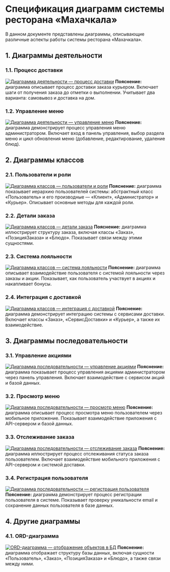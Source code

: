 # Спецификация диаграмм системы ресторана «Махачкала»

В данном документе представлены диаграммы, описывающие различные аспекты работы системы ресторана «Махачкала».

## 1. Диаграммы деятельности

### 1.1. Процесс доставки
[![Диаграмма деятельности — процесс доставки](https://tinyurl.com/2cfqezbn)](https://tinyurl.com/2cfqezbn)<!--![Диаграмма деятельности — процесс доставки](puml/activity_diagram_2.puml)-->
**Пояснение:** диаграмма описывает процесс доставки заказа курьером. Включает шаги от получения заказа до отметки о выполнении. Учитывает два варианта: самовывоз и доставка на дом.

### 1.2. Управление меню
[![Диаграмма деятельности — управление меню](https://tinyurl.com/2cve9yso)](https://tinyurl.com/2cve9yso)<!--![Диаграмма деятельности — управление меню](puml/activity_diagram_3.puml)-->
**Пояснение:** диаграмма демонстрирует процесс управления меню администратором. Включает вход в панель управления, выбор раздела меню и цикл обновления меню (добавление, редактирование, удаление блюд).

## 2. Диаграммы классов

### 2.1. Пользователи и роли
[![Диаграмма классов — пользователи и роли](https://tinyurl.com/2bbuqctx)](https://tinyurl.com/2bbuqctx)<!--![Диаграмма классов — пользователи и роли](puml/class_diagram_2.puml)-->
**Пояснение:** диаграмма показывает иерархию пользователей системы: абстрактный класс «Пользователь» и его производные — «Клиент», «Администратор» и «Курьер». Описывает основные методы для каждой роли.

### 2.2. Детали заказа
[![Диаграмма классов — детали заказа](https://tinyurl.com/25bxjkvy)](https://tinyurl.com/25bxjkvy)<!--![Диаграмма классов — детали заказа](puml/class_diagram_3.puml)-->
**Пояснение:** диаграмма иллюстрирует структуру заказа, включая классы «Заказ», «ПозицияЗаказа» и «Блюдо». Показывает связи между этими сущностями.

### 2.3. Система лояльности
[![Диаграмма классов — система лояльности](https://tinyurl.com/2469lpac)](https://tinyurl.com/2469lpac)<!--![Диаграмма классов — система лояльности](puml/class_diagram_4.puml)-->
**Пояснение:** диаграмма описывает взаимодействие пользователя с системой лояльности через заказы и акции. Показывает, как пользователь участвует в акциях и накапливает бонусы.

### 2.4. Интеграция с доставкой
[![Диаграмма классов — интеграция с доставкой](https://tinyurl.com/282towtr)](https://tinyurl.com/282towtr)<!--![Диаграмма классов — интеграция с доставкой](./puml/class_diagram_5.puml)-->
**Пояснение:** диаграмма демонстрирует интеграцию системы с сервисами доставки. Включает классы «Заказ», «СервисДоставки» и «Курьер», а также их взаимодействие.

## 3. Диаграммы последовательности

### 3.1. Управление акциями
[![Диаграмма последовательности — управление акциями](https://tinyurl.com/24ugvrzp)](https://tinyurl.com/24ugvrzp)<!--![Диаграмма последовательности — управление акциями](./puml/sequence_diagram_2.puml)-->
**Пояснение:** диаграмма показывает процесс управления акциями администратором через панель управления. Включает взаимодействие с сервисом акций и базой данных.

### 3.2. Просмотр меню
[![Диаграмма последовательности — просмотр меню](https://tinyurl.com/29645t8q)](https://tinyurl.com/29645t8q)<!--![Диаграмма последовательности — просмотр меню](./puml/sequence_diagram_3.puml)-->
**Пояснение:** диаграмма описывает процесс просмотра меню пользователем через мобильное приложение. Показывает взаимодействие приложения с API-сервером и базой данных.

### 3.3. Отслеживание заказа
[![Диаграмма последовательности — отслеживание заказа](https://tinyurl.com/27fhpjaq)](https://tinyurl.com/27fhpjaq)<!--![Диаграмма последовательности — отслеживание заказа](./puml/sequence_diagram_4.puml)-->
**Пояснение:** диаграмма иллюстрирует процесс отслеживания статуса заказа пользователем. Включает взаимодействие мобильного приложения с API-сервером и системой доставки.

### 3.4. Регистрация пользователя
[![Диаграмма последовательности — регистрация пользователя](https://tinyurl.com/252loyfj)](https://tinyurl.com/252loyfj)<!--![Диаграмма последовательности — регистрация пользователя](./puml/sequence_diagram_5.puml)-->
**Пояснение:** диаграмма демонстрирует процесс регистрации пользователя в системе. Показывает проверку уникальности email и сохранение данных пользователя в базе данных.

## 4. Другие диаграммы

### 4.1. ORD-диаграмма
[![ORD-диаграмма — отображение объектов в БД](https://tinyurl.com/23uu8kk8)](https://tinyurl.com/23uu8kk8)<!--![ORD-диаграмма — отображение объектов в БД](./puml/ord_diagram.puml)-->
**Пояснение:** диаграмма отображает структуру базы данных, включая сущности «Пользователь», «Заказ», «ПозицияЗаказа» и «Блюдо», а также связи между ними.
